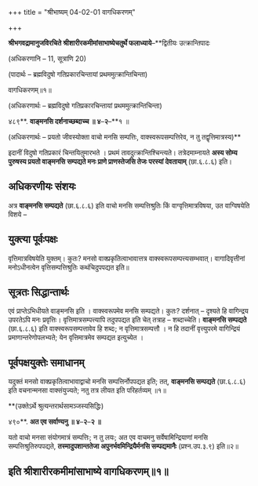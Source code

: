 +++
title = "श्रीभाष्यम् 04-02-01 वागधिकरणम्"

+++
<div claऽऽ="elementor-widget-container">

**श्रीभगवद्रामानुजविरचिते श्रीशारीरकमीमांसाभाष्येचतुर्थे फलाध्याये**–**द्वितीयः उत्क्रान्तिपादः

(अधिकरणानि – 11, सूत्राणि 20)

(पादार्थः – ब्रह्मविदुषो गतिप्रकारचिन्तायां प्रथममुत्क्रान्तिचिन्ता)

वागधिकरणम्॥१॥

(अधिकरणार्थः – ब्रह्मविदुषो गतिप्रकारचिन्तायां प्रथममुत्क्रान्तिचिन्ता)

४८९**. **वाङ्मनसि दर्शनाच्छब्दाच्च ॥ ४**–**२**–**१ ॥

(अधिकरणार्थः – प्रयतो जीवस्योक्ता वाचो मनसि सम्पत्तिः, वाक्स्वरूपसम्पत्तिरेव, न तु तद्वृत्तिमात्रस्य)**

इदानीं विदुषो गतिप्रकारं चिन्तयितुमारभते । प्रथमं तावदुत्क्रान्तिश्चिन्त्यते। तत्रेदमाम्नायते **अस्य सोम्य पुरुषस्य प्रयतो वाङ्मनसि सम्पद्यते मनः प्राणे प्राणस्तेजसि तेजः परस्यां देवतायाम्** (छा.६.८.६) इति।

## अधिकरणीयः संशयः

अत्र **वाङ्मनसि सम्पद्यते** (छा.६.८.६) इति वाचो मनसि सम्पत्तिश्रुतिः किं वाग्वृत्तिमात्रविषया, उत वाग्विषयेति विशये –

## युक्त्या पूर्वःपक्षः

वृत्तिमात्रविषयेति युक्तम्। कुतः? मनसो वाक्प्रकृतित्वाभावात्तत्र वाक्स्वरूपसम्पत्त्यसम्भवात्। वागादिवृत्तीनां मनोऽधीनत्वेन वृत्तिसम्पत्तिश्रुतिः कथंचिदुपपद्यत इति॥

## सूत्रतः सिद्धान्तार्थः

एवं प्राप्तेऽभिधीयते वाङ्मनसि इति । वाक्स्वरूपमेव मनसि सम्पद्यते। कुतः? दर्शनात् – दृश्यते हि वागिन्द्रय उपरतेऽपि मनः प्रवृत्तिः। वृत्तिमात्रसम्पत्त्यापि तदुपपद्यत इति चेत् तत्राह – शब्दाच्चेति।
**वाङ्मनसि सम्पद्यते** (छा.६.८.६) इति वाक्स्वरूपसम्पत्तावेव हि शब्दः; न वृत्तिमात्रसम्पत्तौ । न हि तदानीं वृत्त्युपरमे वागिन्द्रियं प्रमाणान्तरेणोपलभ्यते; येन वृत्तिमात्रमेव सम्पद्यत इत्युच्येत ।

## पूर्वपक्षयुक्तेः समाधानम्

यदुक्तं मनसो वाक्प्रकृतित्वाभावाद्वाचो मनसि सम्पत्तिर्नोपपद्यत इति; तत्, **वाङ्मनसि सम्पद्यते** (छा.६.८.६) इति वचनान्मनसा वाक्संयुज्यते; नतु तत्र लीयत इति परिहर्तव्यम् ॥१॥

**(उक्तेऽर्थे श्रुत्यन्तरार्थसामञ्जस्यसिद्धिः)

४९०**. **अत एव सर्वाण्यनु ॥ ४**–**२**–**२ ॥**

यतो वाचो मनसा संयोगमात्रं सम्पत्तिः; न तु लयः; अत एव वाचमनु सर्वेषामिन्द्रियाणां मनसि सम्पत्तिश्रुतिरुपपद्यते,
**तस्मादुपशान्ततेजा अपुनर्भवमिन्द्रियैर्मनसि सम्पद्यमानैः** (प्रश्न.उप.३.९) इति॥२॥

## इति श्रीशारीरकमीमांसाभाष्ये वागधिकरणम्॥१॥

</div>

